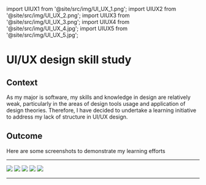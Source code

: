 import UIUX1 from '@site/src/img/UI_UX_1.png';
import UIUX2 from '@site/src/img/UI_UX_2.png';
import UIUX3 from '@site/src/img/UI_UX_3.png';
import UIUX4 from '@site/src/img/UI_UX_4.jpg';
import UIUX5 from '@site/src/img/UI_UX_5.jpg';

# UI/UX design skill study

## Context

As my major is software, my skills and knowledge in design are relatively weak, particularly in the areas of design tools usage and application of design theories. Therefore, I have decided to undertake a learning initiative to address my lack of structure in UI/UX design.

## Outcome

Here are some screenshots to demonstrate my learning efforts

<hr/>

<div style={{ backgroundColor: '#F9F9F9', padding: '20px' , display:'flex', 'flex-wrap': 'wrap' ,'justify-content': 'center' }}>
<img src={UIUX2} style={{width:300,padding: '20px' }}/>
<img src={UIUX1} style={{width:300,padding: '20px' }}/>
<img src={UIUX3} style={{width:300,padding: '20px' }}/>
<img src={UIUX4} style={{width:300,padding: '20px' }}/>
<img src={UIUX5} style={{width:300,padding: '20px' }}/>

</div>
<hr/>
